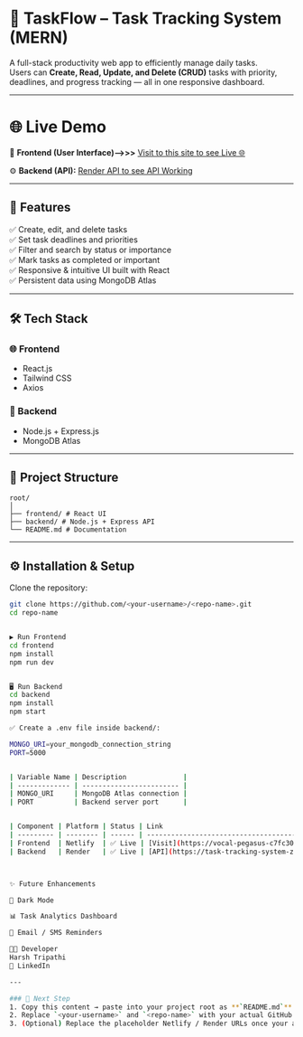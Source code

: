 # 🧩 TaskFlow – Task Tracking System (MERN)

A full-stack productivity web app to efficiently manage daily tasks.  
Users can **Create, Read, Update, and Delete (CRUD)** tasks with priority, deadlines, and progress tracking — all in one responsive dashboard.

---

# 🌐 Live Demo

🚀 **Frontend (User Interface)-->>>** [Visit to this site to see Live 🌐](https://vocal-pegasus-c7fc30.netlify.app)

⚙️ **Backend (API):** [Render API to see API Working](https://task-tracking-system-zz3o.onrender.com)

---

## 🚀 Features

✅ Create, edit, and delete tasks  
✅ Set task deadlines and priorities  
✅ Filter and search by status or importance  
✅ Mark tasks as completed or important  
✅ Responsive & intuitive UI built with React  
✅ Persistent data using MongoDB Atlas  

---

## 🛠️ Tech Stack

### 🌐 Frontend
- React.js  
- Tailwind CSS  
- Axios  

### 🔗 Backend
- Node.js + Express.js  
- MongoDB Atlas  

---

## 📁 Project Structure
```
root/
│
├── frontend/ # React UI
├── backend/ # Node.js + Express API
└── README.md # Documentation
```


---

## ⚙️ Installation & Setup

Clone the repository:
```bash
git clone https://github.com/<your-username>/<repo-name>.git
cd repo-name


▶️ Run Frontend
cd frontend
npm install
npm run dev


🖥️ Run Backend
cd backend
npm install
npm start

✅ Create a .env file inside backend/:

MONGO_URI=your_mongodb_connection_string
PORT=5000


| Variable Name | Description              |
| ------------- | ------------------------ |
| MONGO_URI     | MongoDB Atlas connection |
| PORT          | Backend server port      |


| Component | Platform | Status | Link                                                  |
| --------- | -------- | ------ | ----------------------------------------------------- |
| Frontend  | Netlify  | ✅ Live | [Visit](https://vocal-pegasus-c7fc30.netlify.app)     |
| Backend   | Render   | ✅ Live | [API](https://task-tracking-system-zz3o.onrender.com) |



✨ Future Enhancements

🌙 Dark Mode

📊 Task Analytics Dashboard

🔔 Email / SMS Reminders

👨‍💻 Developer
Harsh Tripathi
🔗 LinkedIn

---

### 📄 Next Step
1. Copy this content → paste into your project root as **`README.md`**  
2. Replace `<your-username>` and `<repo-name>` with your actual GitHub repo name  
3. (Optional) Replace the placeholder Netlify / Render URLs once your app is deployed  







